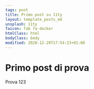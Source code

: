```yaml
---
tags: post
title: Primo post su 11ty
layout: template_posts_md
unsplash: 11ty
faicon: fab fa-docker
htmlClass: html
bodyClass: body
modified: 2020-12-29T17:54:23+01:00
---
```


# Primo post di prova

Prova 123